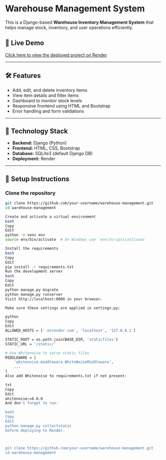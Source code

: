 # Warehouse Management System

This is a Django-based **Warehouse Inventory Management System** that helps manage stock, inventory, and user operations efficiently.

## 🔗 Live Demo

[Click here to view the deployed project on Render](https://warehouse-wg87.onrender.com)

---

## 🛠️ Features


- Add, edit, and delete inventory items
- View item details and filter items
- Dashboard to monitor stock levels
- Responsive frontend using HTML and Bootstrap
- Error handling and form validations

---

## 🚀 Technology Stack

- **Backend:** Django (Python)
- **Frontend:** HTML, CSS, Bootstrap
- **Database:** SQLite3 (default Django DB)
- **Deployment:** Render

---

## 🔧 Setup Instructions

### Clone the repository

```bash
git clone https://github.com/your-username/warehouse-management.git
cd warehouse-management

Create and activate a virtual environment
bash
Copy
Edit
python -m venv env
source env/bin/activate  # On Windows use `env\Scripts\activate`

Install the requirements
bash
Copy
Edit
pip install -r requirements.txt
Run the development server
bash
Copy
Edit
python manage.py migrate
python manage.py runserver
Visit http://localhost:8000 in your browser.

Make sure these settings are applied in settings.py:

python
Copy
Edit
ALLOWED_HOSTS = ['.onrender.com', 'localhost', '127.0.0.1']

STATIC_ROOT = os.path.join(BASE_DIR, 'staticfiles')
STATIC_URL = '/static/'

# Use Whitenoise to serve static files
MIDDLEWARE = [
    'whitenoise.middleware.WhiteNoiseMiddleware',
    ...
]
Also add Whitenoise to requirements.txt if not present:

txt
Copy
Edit
whitenoise>=6.0.0
And don't forget to run:

bash
Copy
Edit
python manage.py collectstatic
before deploying to Render.



git clone https://github.com/your-username/warehouse-management.git
cd warehouse-management
